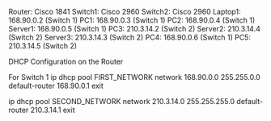 Router: Cisco 1841
Switch1: Cisco 2960
Switch2: Cisco 2960
Laptop1: 168.90.0.2 (Switch 1)
PC1: 168.90.0.3 (Switch 1)
PC2: 168.90.0.4 (Switch 1)
Server1: 168.90.0.5 (Switch 1)
PC3: 210.3.14.2 (Switch 2)
Server2: 210.3.14.4 (Switch 2)
Server3: 210.3.14.3 (Switch 2)
PC4: 168.90.0.6 (Switch 1)
PC5: 210.3.14.5 (Switch 2)


DHCP Configuration on the Router

For Switch 1
ip dhcp pool FIRST_NETWORK
network 168.90.0.0 255.255.0.0
default-router 168.90.0.1
exit

ip dhcp pool SECOND_NETWORK
network 210.3.14.0 255.255.255.0
default-router 210.3.14.1
exit
